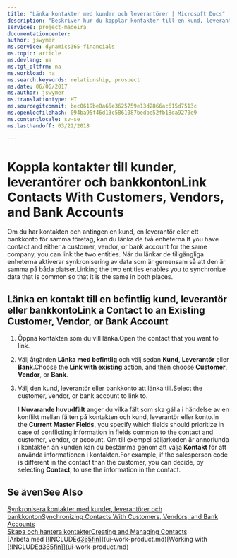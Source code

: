 ```yaml
---
title: "Länka kontakter med kunder och leverantörer | Microsoft Docs"
description: "Beskriver hur du kopplar kontakter till en kund, leverantör eller bankkonto från samma företag, så att du kan synkronisera gemensamma data."
services: project-madeira
documentationcenter: 
author: jswymer
ms.service: dynamics365-financials
ms.topic: article
ms.devlang: na
ms.tgt_pltfrm: na
ms.workload: na
ms.search.keywords: relationship, prospect
ms.date: 06/06/2017
ms.author: jswymer
ms.translationtype: HT
ms.sourcegitcommit: bec0619be0a65e3625759e13d2866ac615d7513c
ms.openlocfilehash: 094ba95f46d13c5861087bedbe52fb18da9270e9
ms.contentlocale: sv-se
ms.lasthandoff: 03/22/2018

---
```

# <a name="link-contacts-with-customers-vendors-and-bank-accounts"></a><span data-ttu-id="5d680-103">Koppla kontakter till kunder, leverantörer och bankkonton</span><span class="sxs-lookup"><span data-stu-id="5d680-103">Link Contacts With Customers, Vendors, and Bank Accounts</span></span>
<span data-ttu-id="5d680-104">Om du har kontakten och antingen en kund, en leverantör eller ett bankkonto för samma företag, kan du länka de två enheterna.</span><span class="sxs-lookup"><span data-stu-id="5d680-104">If you have contact and either a customer, vendor, or bank account for the same company, you can link the two entities.</span></span> <span data-ttu-id="5d680-105">När du länkar de tillgängliga enheterna aktiverar synkronisering av data som är gemensam så att den är samma på båda platser.</span><span class="sxs-lookup"><span data-stu-id="5d680-105">Linking the two entities enables you to synchronize data that is common so that it is the same in both places.</span></span>

## <a name="link-a-contact-to-an-existing-customer-vendor-or-bank-account"></a><span data-ttu-id="5d680-106">Länka en kontakt till en befintlig kund, leverantör eller bankkonto</span><span class="sxs-lookup"><span data-stu-id="5d680-106">Link a Contact to an Existing Customer, Vendor, or Bank Account</span></span>
1. <span data-ttu-id="5d680-107">Öppna kontakten som du vill länka.</span><span class="sxs-lookup"><span data-stu-id="5d680-107">Open the contact that you want to link.</span></span>
2. <span data-ttu-id="5d680-108">Välj åtgärden **Länka med befintlig** och välj sedan **Kund**, **Leverantör** eller **Bank**.</span><span class="sxs-lookup"><span data-stu-id="5d680-108">Choose the **Link with existing** action, and then choose **Customer**, **Vendor**, or **Bank**.</span></span>
3. <span data-ttu-id="5d680-109">Välj den kund, leverantör eller bankkonto att länka till.</span><span class="sxs-lookup"><span data-stu-id="5d680-109">Select the customer, vendor, or bank account to link to.</span></span>

   <span data-ttu-id="5d680-110">I **Nuvarande huvudfält** anger du vilka fält som ska gälla i händelse av en konflikt mellan fälten på kontakten och kund, leverantör eller konto.</span><span class="sxs-lookup"><span data-stu-id="5d680-110">In the **Current Master Fields**, you specify which fields should prioritize in case of conflicting information in fields common to the contact and customer, vendor, or account.</span></span> <span data-ttu-id="5d680-111">Om till exempel säljarkoden är annorlunda i kontakten än kunden kan du bestämma genom att välja **Kontakt** för att använda informationen i kontakten.</span><span class="sxs-lookup"><span data-stu-id="5d680-111">For example, if the salesperson code is different in the contact than the customer, you can decide, by selecting **Contact**, to use the information in the contact.</span></span>

## <a name="see-also"></a><span data-ttu-id="5d680-112">Se även</span><span class="sxs-lookup"><span data-stu-id="5d680-112">See Also</span></span>
[<span data-ttu-id="5d680-113">Synkronisera kontakter med kunder, leverantörer och bankkonton</span><span class="sxs-lookup"><span data-stu-id="5d680-113">Synchronizing Contacts With Customers, Vendors, and Bank Accounts</span></span>](marketing-synchronize-contacts-customers-vendors-bank-accounts.md)  
[<span data-ttu-id="5d680-114">Skapa och hantera kontakter</span><span class="sxs-lookup"><span data-stu-id="5d680-114">Creating and Managing Contacts</span></span>](marketing-contacts.md)  
<span data-ttu-id="5d680-115">[Arbeta med [!INCLUDE[d365fin](includes/d365fin_md.md)]](ui-work-product.md)</span><span class="sxs-lookup"><span data-stu-id="5d680-115">[Working with [!INCLUDE[d365fin](includes/d365fin_md.md)]](ui-work-product.md)</span></span>  

